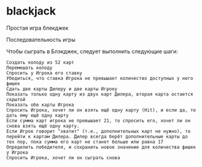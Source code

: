 # blackjack
Простая игра блекджек 

Последовательность игры

Чтобы сыграть в Блэкджек, следует выполнить следующие шаги:

    Создать колоду из 52 карт
    Перемешать колоду
    Спросить у Игрока его ставку
    Убедиться, что ставка Игрока не превышает количество доступных у него фишек
    Сдать две карты Дилеру и две карты Игроку
    Показать только одну карту из двух карт Дилера, вторая карта остается скрытой
    Показать обе карты Игрока
    Спросить Игрока, хочет ли он взять ещё одну карту (Hit), и если да, то дать ему ещё одну карту
    Если сумма карт игрока не превышает 21, то спросить его, хочет ли он снова взять ещё одну карту.
    Если Игрок говорит "хватит" (т.е., дополнительных карт не нужно), то перейти к картам Дилера. Дилер всегда берёт дополнительные карты до тех пор, пока сумма его карт не станет больше или равна 17
    Определить победителя, и сохранить новое значение для количества фишек у Игрока
    Спросить Игрока, хочет ли он сыграть снова

